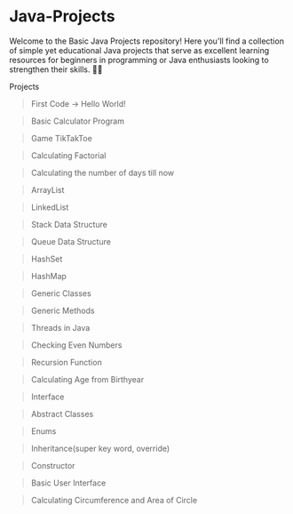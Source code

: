 # Java-Projects

Welcome to the Basic Java Projects repository! Here you'll find a collection of simple yet educational Java projects that serve as excellent learning resources for beginners in programming or Java enthusiasts looking to strengthen their skills. 🌟💡

Projects

> First Code -> Hello World!

> Basic Calculator Program 

> Game TikTakToe

> Calculating Factorial

> Calculating the number of days till now

> ArrayList

> LinkedList

> Stack Data Structure

> Queue Data Structure

> HashSet

> HashMap

> Generic Classes

> Generic Methods

> Threads in Java

> Checking Even Numbers                        

> Recursion Function

> Calculating Age from Birthyear

> Interface 

> Abstract Classes

> Enums

> Inheritance(super key word, override)

> Constructor

> Basic User Interface

> Calculating Circumference and Area of Circle


